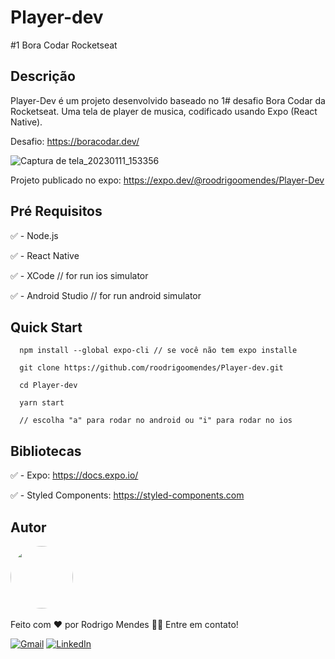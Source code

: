 # Player-dev
#1 Bora Codar Rocketseat

## Descrição

Player-Dev é um projeto desenvolvido baseado no 1# desafio Bora Codar da Rocketseat.
Uma tela de player de musica, codificado usando Expo (React Native).

Desafio: https://boracodar.dev/

![Captura de tela_20230111_153356](https://user-images.githubusercontent.com/54471790/211897809-bc6eab7c-834a-4894-8685-55f954a001ff.png)


Projeto publicado no expo: https://expo.dev/@roodrigoomendes/Player-Dev

## Pré Requisitos

:white_check_mark: - Node.js

:white_check_mark: - React Native

:white_check_mark: - XCode // for run ios simulator

:white_check_mark: - Android Studio // for run android simulator


## Quick Start

```
  npm install --global expo-cli // se você não tem expo installe
   
  git clone https://github.com/roodrigoomendes/Player-dev.git
  
  cd Player-dev
  
  yarn start
  
  // escolha "a" para rodar no android ou "i" para rodar no ios
```



## Bibliotecas

:white_check_mark: - Expo: https://docs.expo.io/

:white_check_mark: - Styled Components: https://styled-components.com

## Autor

<img style="border-radius: 50%;" src="https://github.com/roodrigoomendes.png" width="100px" alt=""/><br>
<br />
Feito com ❤️ por Rodrigo Mendes 👋🏽 Entre em contato!
<br/>


 <a href="mailto:roodrigoomendessilva@gmail.com">![Gmail](https://img.shields.io/badge/Gmail-D14836?style=for-the-badge&logo=gmail&logoColor=white)</a>
 <a href="https://www.linkedin.com/in/rodrigomendes-/" target="_blank">![LinkedIn](https://img.shields.io/badge/linkedin-%230077B5.svg?style=for-the-badge&logo=linkedin&logoColor=white)</a> 

